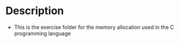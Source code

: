 # Description

 - This is the exercise folder for the memory allocation used in the C programming language
